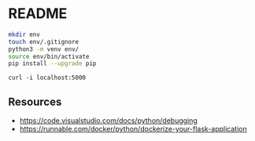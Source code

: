 # README

```sh
mkdir env
touch env/.gitignore
python3 -m venv env/
source env/bin/activate
pip install --upgrade pip
```

`curl -i localhost:5000`

## Resources

* <https://code.visualstudio.com/docs/python/debugging>
* <https://runnable.com/docker/python/dockerize-your-flask-application>
